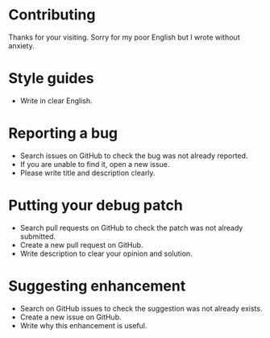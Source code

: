 # Contributing
Thanks for your visiting.
Sorry for my poor English but I wrote without anxiety.

# Style guides
* Write in clear English.

# Reporting a bug
* Search issues on GitHub to check the bug was not already reported.
* If you are unable to find it, open a new issue.
* Please write title and description clearly.

# Putting your debug patch
* Search pull requests on GitHub to check the patch was not already submitted.
* Create a new pull request on GitHub.
* Write description to clear your opinion and solution.

# Suggesting enhancement
* Search on GitHub issues to check the suggestion was not already exists.
* Create a new issue on GitHub.
* Write why this enhancement is useful.

